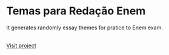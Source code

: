 # Temas para Redação Enem
<p>It generates randomly essay themes for pratice to Enem exam.</p>
<br/>
<a href="https://quantofaltapracopa.netlify.app"> Visit project </a>
